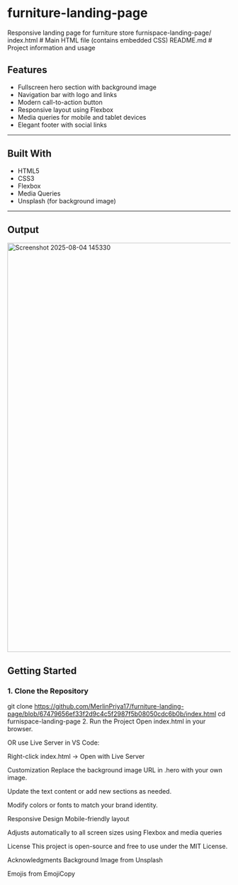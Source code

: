 # furniture-landing-page
Responsive landing page for furniture store
furnispace-landing-page/
 index.html # Main HTML file (contains embedded CSS)
 README.md # Project information and usage



## Features

- Fullscreen hero section with background image
- Navigation bar with logo and links
- Modern call-to-action button
- Responsive layout using Flexbox
- Media queries for mobile and tablet devices
- Elegant footer with social links

---

## Built With

- HTML5
- CSS3
- Flexbox
- Media Queries
- Unsplash (for background image)

---
## Output
<img width="1903" height="924" alt="Screenshot 2025-08-04 145330" src="https://github.com/user-attachments/assets/e2ba5829-0e91-481d-bc7b-b9b3964238c0" />


## Getting Started

### 1. Clone the Repository

git clone https://github.com/MerlinPriya17/furniture-landing-page/blob/67479656ef33f2d9c4c5f2987f5b08050cdc6b0b/index.html
cd furnispace-landing-page
2. Run the Project
Open index.html in your browser.

OR use Live Server in VS Code:

Right-click index.html → Open with Live Server

Customization
Replace the background image URL in .hero with your own image.

Update the text content or add new sections as needed.

Modify colors or fonts to match your brand identity.

Responsive Design
Mobile-friendly layout

Adjusts automatically to all screen sizes using Flexbox and media queries

License
This project is open-source and free to use under the MIT License.

Acknowledgments
Background Image from Unsplash

Emojis from EmojiCopy




